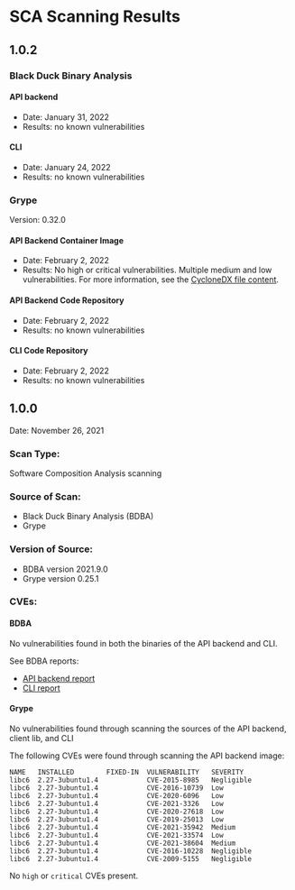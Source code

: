 # SCA Scanning Results
## 1.0.2

### Black Duck Binary Analysis

#### API backend

* Date: January 31, 2022
* Results: no known vulnerabilities

#### CLI

* Date: January 24, 2022
* Results: no known vulnerabilities

### Grype

Version: 0.32.0

#### API Backend Container Image

* Date: February 2, 2022
* Results: No high or critical vulnerabilities. Multiple medium and low vulnerabilities. For more information, see the [CycloneDX file content](cyclonedx-file-content.md).

#### API Backend Code Repository

* Date: February 2, 2022
* Results: no known vulnerabilities

#### CLI Code Repository

* Date: February 2, 2022
* Results: no known vulnerabilities

## 1.0.0
Date: November 26, 2021

### Scan Type:

Software Composition Analysis scanning

### Source of Scan:

* Black Duck Binary Analysis (BDBA)
* Grype

### Version of Source:

* BDBA version 2021.9.0
* Grype version 0.25.1

### CVEs:
#### BDBA
No vulnerabilities found in both the binaries of the API backend and CLI.

See BDBA reports:
* [API backend report](store-bdba-scan-2021-11-26.jpg)
* [CLI report](cli-bdba-scan-2021-11-26.jpg)

#### Grype
No vulnerabilities found through scanning the sources of the API backend, client lib, and CLI

The following CVEs were found through scanning the API backend image:
```
NAME   INSTALLED        FIXED-IN  VULNERABILITY   SEVERITY   
libc6  2.27-3ubuntu1.4            CVE-2015-8985   Negligible  
libc6  2.27-3ubuntu1.4            CVE-2016-10739  Low         
libc6  2.27-3ubuntu1.4            CVE-2020-6096   Low         
libc6  2.27-3ubuntu1.4            CVE-2021-3326   Low         
libc6  2.27-3ubuntu1.4            CVE-2020-27618  Low         
libc6  2.27-3ubuntu1.4            CVE-2019-25013  Low         
libc6  2.27-3ubuntu1.4            CVE-2021-35942  Medium      
libc6  2.27-3ubuntu1.4            CVE-2021-33574  Low         
libc6  2.27-3ubuntu1.4            CVE-2021-38604  Medium      
libc6  2.27-3ubuntu1.4            CVE-2016-10228  Negligible  
libc6  2.27-3ubuntu1.4            CVE-2009-5155   Negligible  
```
No `high` or `critical` CVEs present.
